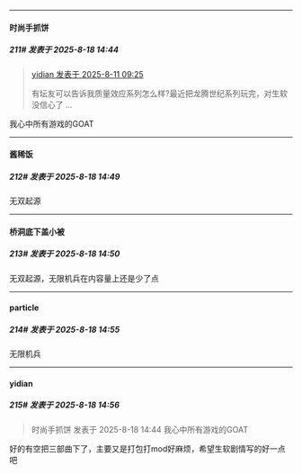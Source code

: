 ﻿
*****

####  时尚手抓饼  
##### 211#       发表于 2025-8-18 14:44

<blockquote><a href="httphttps://stage1st.com/2b/forum.php?mod=redirect&amp;goto=findpost&amp;pid=68246278&amp;ptid=2255749" target="_blank">yidian 发表于 2025-8-11 09:25</a>

有坛友可以告诉我质量效应系列怎么样?最近把龙腾世纪系列玩完，对生软没信心了 ...</blockquote>
我心中所有游戏的GOAT


*****

####  酱稀饭  
##### 212#       发表于 2025-8-18 14:49

无双起源

*****

####  桥洞底下盖小被  
##### 213#       发表于 2025-8-18 14:50

无双起源，无限机兵在内容量上还是少了点


*****

####  particle  
##### 214#       发表于 2025-8-18 14:55

无限机兵

*****

####  yidian  
##### 215#       发表于 2025-8-18 14:56

<blockquote>时尚手抓饼 发表于 2025-8-18 14:44
我心中所有游戏的GOAT</blockquote>
好的有空把三部曲下了，主要又是打包打mod好麻烦，希望生软剧情写的好一点吧

